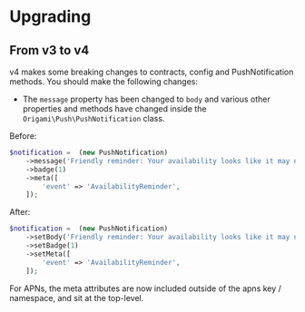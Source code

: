 # Upgrading

## From v3 to v4

v4 makes some breaking changes to contracts, config and PushNotification methods. You should make the following changes:

- The `message` property has been changed to `body` and various other properties and methods have changed inside the `Origami\Push\PushNotification` class. 

Before:

```php
$notification =  (new PushNotification)
    ->message('Friendly reminder: Your availability looks like it may need updating. Please ensure you keep your availability regularly updated.')
    ->badge(1)
    ->meta([
        'event' => 'AvailabilityReminder',
    ]);
```

After:

```php
$notification =  (new PushNotification)
    ->setBody('Friendly reminder: Your availability looks like it may need updating. Please ensure you keep your availability regularly updated.')
    ->setBadge(1)
    ->setMeta([
        'event' => 'AvailabilityReminder',
    ]);
```

For APNs, the meta attributes are now included outside of the apns key / namespace, and sit at the top-level.